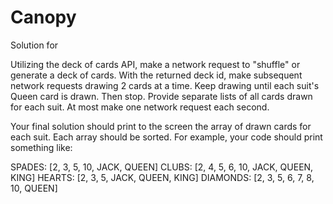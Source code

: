 # Canopy

Solution for

Utilizing the deck of cards API, make a network request to "shuffle" or generate a deck of cards. With the returned deck id, make subsequent network requests drawing 2 cards at a time. Keep drawing until each suit's Queen card is drawn. Then stop. Provide separate lists of all cards drawn for each suit. At most make one network request each second.

Your final solution should print to the screen the array of drawn cards for each suit. Each array should be sorted. For example, your code should print something like:

SPADES: [2, 3, 5, 10, JACK, QUEEN]
CLUBS: [2, 4, 5, 6, 10, JACK, QUEEN, KING]
HEARTS: [2, 3, 5, JACK, QUEEN, KING]
DIAMONDS: [2, 3, 5, 6, 7, 8, 10, QUEEN]
 
